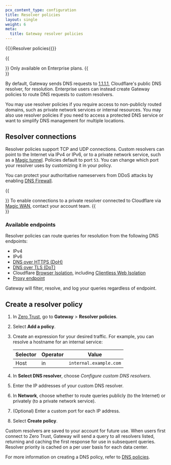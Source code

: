```yaml
---
pcx_content_type: configuration
title: Resolver policies
layout: single
weight: 6
meta:
  title: Gateway resolver policies
---
```


{{<heading-pill style="beta">}}Resolver policies{{</heading-pill>}}

{{<Aside type="note">}}
Only available on Enterprise plans.
{{</Aside>}}

By default, Gateway sends DNS requests to [1.1.1.1](/1.1.1.1/), Cloudflare's public DNS resolver, for resolution. Enterprise users can instead create Gateway policies to route DNS requests to custom resolvers.

You may use resolver policies if you require access to non-publicly routed domains, such as private network services or internal resources. You may also use resolver policies if you need to access a protected DNS service or want to simplify DNS management for multiple locations.

## Resolver connections

Resolver policies support TCP and UDP connections. Custom resolvers can point to the Internet via IPv4 or IPv6, or to a private network service, such as a [Magic tunnel](/magic-transit/how-to/configure-tunnels/). Policies default to port `53`. You can change which port your resolver uses by customizing it in your policy.

You can protect your authoritative nameservers from DDoS attacks by enabling [DNS Firewall](/dns/dns-firewall/).

{{<Aside type="note">}}
To enable connections to a private resolver connected to Cloudflare via [Magic WAN](/magic-wan/), contact your account team.
{{</Aside>}}

### Available endpoints

Resolver policies can route queries for resolution from the following DNS endpoints:

- IPv4
- IPv6
- [DNS over HTTPS (DoH)](/cloudflare-one/connections/connect-devices/agentless/dns/dns-over-https/)
- [DNS over TLS (DoT)](/cloudflare-one/connections/connect-devices/agentless/dns/dns-over-tls/)
- Cloudflare [Browser Isolation](/cloudflare-one/policies/browser-isolation/), including [Clientless Web Isolation](/cloudflare-one/policies/browser-isolation/setup/clientless-browser-isolation/)
- [Proxy endpoint](/cloudflare-one/connections/connect-devices/agentless/pac-files/)

Gateway will filter, resolve, and log your queries regardless of endpoint.

## Create a resolver policy

1. In [Zero Trust](https://one.dash.cloudflare.com/), go to **Gateway** > **Resolver policies**.
2. Select **Add a policy**.
3. Create an expression for your desired traffic. For example, you can resolve a hostname for an internal service:

    | Selector | Operator | Value                  |
    | -------- | -------- | ---------------------- |
    | Host     | in       | `internal.example.com` |

4. In **Select DNS resolver**, choose _Configure custom DNS resolvers_.
5. Enter the IP addresses of your custom DNS resolver.
6. In **Network**, choose whether to route queries publicly (to the Internet) or privately (to a private network service).
7. (Optional) Enter a custom port for each IP address.
8. Select **Create policy**.

Custom resolvers are saved to your account for future use. When users first connect to Zero Trust, Gateway will send a query to all resolvers listed, returning and caching the first response for use in subsequent queries. Resolver priority is cached on a per user basis for each data center.

For more information on creating a DNS policy, refer to [DNS policies](/cloudflare-one/policies/gateway/dns-policies/).
